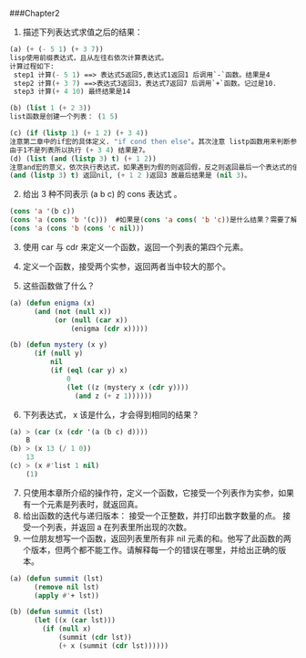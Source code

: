 
###Chapter2
1. 描述下列表达式求值之后的结果：
```lisp
(a) (+ (- 5 1) (+ 3 7))
lisp使用前缀表达式，且从左往右依次计算表达式。
计算过程如下:
 step1 计算(- 5 1) ==> 表达式5返回5,表达式1返回1 后调用`-`函数。结果是4
 step2 计算(+ 3 7) ==>表达式3返回3，表达式7返回7 后调用`+`函数。记过是10.
 step3 计算(+ 4 10) 最终结果是14

(b) (list 1 (+ 2 3))
list函数是创建一个列表： (1 5)

(c) (if (listp 1) (+ 1 2) (+ 3 4))
注意第二章中的if宏的具体定义. "if cond then else"。其次注意 listp函数用来判断参数是否是一个列表。
由于1不是列表所以执行 (+ 3 4) 结果是7。
(d) (list (and (listp 3) t) (+ 1 2))
注意and宏的意义，依次执行表达式，如果遇到为假的则返回假，反之则返回最后一个表达式的值。
(and (listp 3) t) 返回nil, (+ 1 2 )返回3 故最后结果是 (nil 3)。
```
2. 给出 3 种不同表示 (a b c) 的 cons 表达式 。

```lisp
(cons 'a '(b c))
(cons 'a (cons 'b '(c)))  #如果是(cons 'a cons( 'b 'c))是什么结果？需要了解cons函数的定义
(cons 'a (cons 'b (cons 'c nil)))
```

3. 使用 car 与 cdr 来定义一个函数，返回一个列表的第四个元素。

4. 定义一个函数，接受两个实参，返回两者当中较大的那个。

5. 这些函数做了什么？
```lisp
(a) (defun enigma (x)
      (and (not (null x))
           (or (null (car x))
               (enigma (cdr x)))))

(b) (defun mystery (x y)
      (if (null y)
          nil
          (if (eql (car y) x)
              0
              (let ((z (mystery x (cdr y))))
                (and z (+ z 1))))))
```
6. 下列表达式， x 该是什么，才会得到相同的结果？
```lisp
(a) > (car (x (cdr '(a (b c) d))))
    B
(b) > (x 13 (/ 1 0))
    13
(c) > (x #'list 1 nil)
    (1)
```
7. 只使用本章所介绍的操作符，定义一个函数，它接受一个列表作为实参，如果有一个元素是列表时，就返回真。
8. 给出函数的迭代与递归版本：
   接受一个正整数，并打印出数字数量的点。
   接受一个列表，并返回 a 在列表里所出现的次数。
9. 一位朋友想写一个函数，返回列表里所有非 nil 元素的和。他写了此函数的两个版本，但两个都不能工作。请解释每一个的错误在哪里，并给出正确的版本。
```lisp
(a) (defun summit (lst)
      (remove nil lst)
      (apply #'+ lst))

(b) (defun summit (lst)
      (let ((x (car lst)))
        (if (null x)
            (summit (cdr lst))
            (+ x (summit (cdr lst))))))
```
